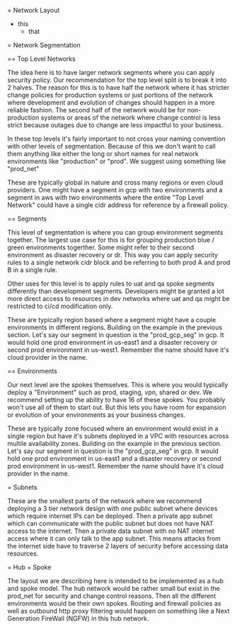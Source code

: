 = Network Layout

* this
  * that

= Network Segmentation

== Top Level Networks

The idea here is to have larger network segments where you can apply security policy.  Our recommendation for the top level split is to break it into 2 halves.  The reason for this is to have half the network where it has stricter change policies for production systems or just portions of the network where development and evolution of changes should happen in a more reliable fashion.  The second half of the network would be for non-production systems or areas of the network where change control is less strict because outages due to change are less impactful to your business.

In these top levels it's fairly important to not cross your naming convention with other levels of segmentation.  Because of this we don't want to call them anything like either the long or short names for real network environments like "production" or "prod".  We suggest using something like "prod_net"

These are typically global in nature and cross many regions or even cloud providers.  One might have a segment in gcp with two environments and a segment in aws with two environments where the entire "Top Level Network" could have a single cidr address for reference by a firewall policy.

== Segments

This level of segmentation is where you can group environment segments together.  The largest use case for this is for grouping production blue / green environments togerther.  Some might refer to their second environment as disaster recovery or dr.  This way you can apply security rules to a single network cidr block and be referring to both prod A and prod B in a single rule.

Other uses for this level is to apply rules to uat and qa spoke segments differently than development segments.  Developers might be granted a lot more direct access to resources in dev networks where uat and qa might be restricted to ci/cd modification only.

These are typically region based where a segment might have a couple environments in different regions.  Building on the example in the previous section.  Let's say our segment in question is the "prod_gcp_seg" in gcp.  It would hold one prod environment in us-east1 and a disaster recovery or second prod environment in us-west1.  Remember the name should have it's cloud provider in the name.

== Environments

Our next level are the spokes themselves.  This is where you would typically deploy a "Environment" such as prod, staging, vpn, shared or dev.  We recommend setting up the ability to have 16 of these spokes.  You probably won't use all of them to start out.  But this lets you have room for expansion or evolution of your environments as your business changes.

These are typically zone focused where an environment would exist in a single region but have it's subnets deployed in a VPC with resources across multile availability zones.  Building on the example in the previous section.  Let's say our segment in question is the "prod_gcp_seg" in gcp.  It would hold one prod environment in us-east1 and a disaster recovery or second prod environment in us-west1.  Remember the name should have it's cloud provider in the name.

= Subnets

These are the smallest parts of the network where we recommend deploying a 3 tier network design with one public subnet where devices which require internet IPs can be deployed.  Then a private app subnet which can communicate with the public subnet but does not have NAT access to the internet.  Then a private data subnet with no NAT internet access where it can only talk to the app subnet.  This means attacks from the internet side have to traverse 2 layers of security before accessing data resources.

= Hub + Spoke

The layout we are describing here is intended to be implemented as a hub and spoke model.  The hub network would be rather small but exist in the prod_net for security and change control reasons.  Then all the different environments would be their own spokes.  Routing and firewall policies as well as outbound http proxy filtering would happen on something like a Next Generation FireWall (NGFW) in this hub network.
